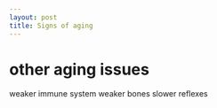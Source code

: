 ```yaml
---
layout: post
title: Signs of aging
---
```


# other aging issues
weaker immune system
weaker bones
slower reflexes